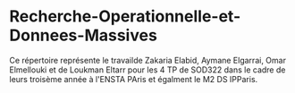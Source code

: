 # Recherche-Operationnelle-et-Donnees-Massives
Ce répertoire représente le travailde Zakaria Elabid, Aymane Elgarrai, Omar Elmellouki et de Loukman Eltarr pour les 4 TP de SOD322 dans le cadre de leurs troisème année à l'ENSTA PAris et égalment le M2 DS IPParis.
